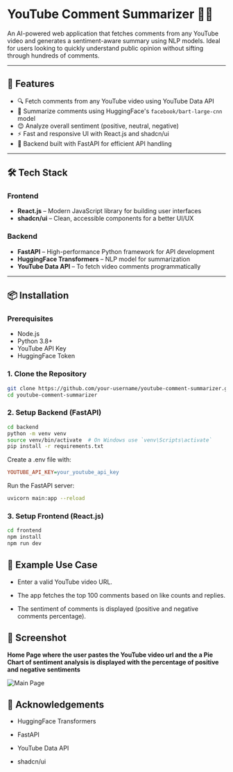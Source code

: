 # YouTube Comment Summarizer 🎥🧠

An AI-powered web application that fetches comments from any YouTube video and generates a sentiment-aware summary using NLP models. Ideal for users looking to quickly understand public opinion without sifting through hundreds of comments.

---

## 🚀 Features

- 🔍 Fetch comments from any YouTube video using YouTube Data API
- 🧠 Summarize comments using HuggingFace's `facebook/bart-large-cnn` model
- 😊 Analyze overall sentiment (positive, neutral, negative)
- ⚡ Fast and responsive UI with React.js and shadcn/ui
- 🧩 Backend built with FastAPI for efficient API handling

---

## 🛠️ Tech Stack

### Frontend
- **React.js** – Modern JavaScript library for building user interfaces
- **shadcn/ui** – Clean, accessible components for a better UI/UX

### Backend
- **FastAPI** – High-performance Python framework for API development
- **HuggingFace Transformers** – NLP model for summarization
- **YouTube Data API** – To fetch video comments programmatically

---

## 📦 Installation

### Prerequisites
- Node.js
- Python 3.8+
- YouTube API Key
- HuggingFace Token

### 1. Clone the Repository

```bash
git clone https://github.com/your-username/youtube-comment-summarizer.git
cd youtube-comment-summarizer
```

### 2. Setup Backend (FastAPI)

```bash
cd backend
python -m venv venv
source venv/bin/activate  # On Windows use `venv\Scripts\activate`
pip install -r requirements.txt
```

Create a .env file with:

```ini
YOUTUBE_API_KEY=your_youtube_api_key
```

Run the FastAPI server:

```bash
uvicorn main:app --reload
```

### 3. Setup Frontend (React.js)

```bash
cd frontend
npm install
npm run dev
```

## 🧪 Example Use Case

- Enter a valid YouTube video URL.

- The app fetches the top 100 comments based on like counts and replies.
 
- The sentiment of comments is displayed (positive and negative comments percentage).

## 📸 Screenshot

**Home Page where the user pastes the YouTube video url and the a Pie Chart of sentiment analysis is displayed with the percentage of positive and negative sentiments**

![Main Page](/frontend/public/screeenshots/Screenshot%202025-05-03%20144550.png)


## 💬 Acknowledgements

- HuggingFace Transformers

- FastAPI

- YouTube Data API

- shadcn/ui
